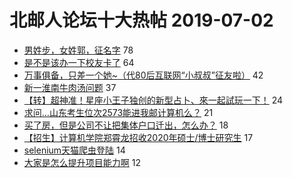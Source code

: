 # 北邮人论坛十大热帖 2019-07-02

- [男姓步，女姓郭，征名字](https://bbs.byr.cn/article/Talking/6132988) 78
- [是不是该办一下校友卡了](https://bbs.byr.cn/article/Basketball/610148) 64
- [万事俱备，只差一个她~（代80后互联网“小叔叔”征友啦）](https://bbs.byr.cn/article/Friends/1930513) 42
- [新一淮南牛肉汤问题](https://bbs.byr.cn/article/Food/502891) 37
- [【转】超神准！星座小王子独创的新型占卜、來一起試玩一下！](https://bbs.byr.cn/article/Constellations/326533) 24
- [求问…山东考生位次2573能进我邮计算机么？](https://bbs.byr.cn/article/AimBUPT/105708) 21
- [买了房，但是公司不让把集体户口迁出，怎么办？](https://bbs.byr.cn/article/WorkLife/1125535) 18
- [【招生】计算机学院郑霄龙招收2020年硕士/博士研究生](https://bbs.byr.cn/article/AimGraduate/1170436) 17
- [selenium天猫爬虫登陆](https://bbs.byr.cn/article/Python/24039) 14
- [大家是怎么提升项目能力啊](https://bbs.byr.cn/article/Java/62230) 12


